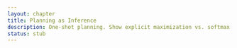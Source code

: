 ```yaml
---
layout: chapter
title: Planning as Inference
description: One-shot planning. Show explicit maximization vs. softmax with planning as inference.
status: stub
---
```

